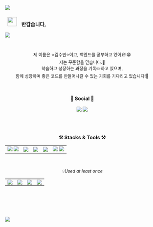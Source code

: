 <img src="https://capsule-render.vercel.app/api?type=waving&color=timeAuto&height=160&section=header" />
<h3>&nbsp;&nbsp;<img src="https://raw.githubusercontent.com/aemmadi/aemmadi/master/wave.gif" width="30">&nbsp;&nbsp;&nbsp;&nbsp;반갑습니다,</h3>
<img src="https://capsule-render.vercel.app/api?type=transparent&color=auto&height=70&section=header&text=Soobinnni's%20GitHub&fontSize=60&descAlignY=10&fontColor=00000" />



<br><p align="center">제 이름은 ⭐김수빈⭐이고, 백엔드를 공부하고 있어요!😁<br><!--
항상 배우려는 자세로 학습에 임하고 있습니다.<br>
배움의 성과뿐만 아니라 과정 또한 중요하게 여기는 개발자입니다.</p>-->
저는 꾸준함을 믿습니다.💪
<br>학습하고 성장하는 과정을 기록✏️하고 있으며, 
<br>함께 성장하며 좋은 코드를 만들어나갈 수 있는 기회를 기다리고 있습니다!💓</p>  

<br>

<h3 align="center"><b>💌 Social 💌 </b></h3>
<p align="center">
  <a href="https://blog.naver.com/xpsxm225" target="_blank"><img src="https://img.shields.io/badge/Blog-03C75A?logo=Naver&logoColor=white" /></a>
  <a href="mailto:xpsxm225@naver.com"><img src="https://img.shields.io/badge/Mail-black?style=flat&logo=Mail.Ru&logoColor=white&link=xpsxm225@naver.com"/></a> 
</p>
<br><br>

<h3 align="center">
    <Strong>⚒️ Stacks & Tools ⚒️</Strong><br>
</h3>
<table align="center">
<!--  
  <tr>
    <td align="center">💡Language</td>
    <td align="center">💡Backend</td>
    <td align="center">💡Tools</td>
    <td align="center">💡DB</td>
  </tr>
-->
  <tr>
    <td><img src="https://img.shields.io/badge/JAVA-007396?style=for-the-badge&logo=java&logoColor=white">
    <img src="https://img.shields.io/badge/javascript-F7DF1E?style=for-the-badge&logo=javascript&logoColor=black"> 
    </td>
    <td><img src="https://img.shields.io/badge/SpringBoot-6DB33F?style=for-the-badge&logo=SpringBoot&logoColor=white"></td>
    <td><img src="https://img.shields.io/badge/oracle-F80000?style=for-the-badge&logo=oracle&logoColor=white"> </td>
    <td><img src="https://img.shields.io/badge/Eclipse-2C2255.svg?&style=for-the-badge&logo=Eclipse%20IDE&logoColor=white">
    </td>
    <td>
      <img src="https://img.shields.io/badge/git-F05032?style=for-the-badge&logo=git&logoColor=white">
      <img src="https://img.shields.io/badge/github-181717?style=for-the-badge&logo=github&logoColor=white">
    </td>
  </tr>
</table>
<br>
<p align="center">
  <i>💡Used at least once </i>
</p>
<table align="center" height="60px">
  <tr>
    <td><img src="https://img.shields.io/badge/html-E34F26?style=for-the-badge&logo=html5&logoColor=white"></td>
    <td><img src="https://img.shields.io/badge/css-1572B6?style=for-the-badge&logo=css3&logoColor=white"></td>
    <td><img src="https://img.shields.io/badge/Spring-6DB33F?style=for-the-badge&logo=Spring&logoColor=white"></td>
    <td><img src="https://img.shields.io/badge/JSP-007396?style=for-the-badge&logo=jsp&logoColor=white"></td>
  <tr>
</table>

<br><br>
<!-- <p align="center">
<img src="https://github-readme-stats.vercel.app/api/top-langs?username=soobinnni&show_icons=true&locale=en&layout=compact" alt="soobinnni" />
</p> -->
<img src="https://capsule-render.vercel.app/api?type=waving&color=timeAuto&height=300&section=footer"/>
